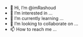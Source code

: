 - 👋 Hi, I’m @imRashoud
- 👀 I’m interested in ...
- 🌱 I’m currently learning ...
- 💞️ I’m looking to collaborate on ...
- 📫 How to reach me ...

<!---
imRashoud/imRashoud is a ✨ special ✨ repository because its `README.md` (this file) appears on your GitHub profile.
You can click the Preview link to take a look at your changes.
--->
